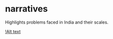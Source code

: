 # narratives
Highlights problems faced in India and their scales.

[!Alt text](problem_v_narratives_nobg_verysmall.png?raw=true)
